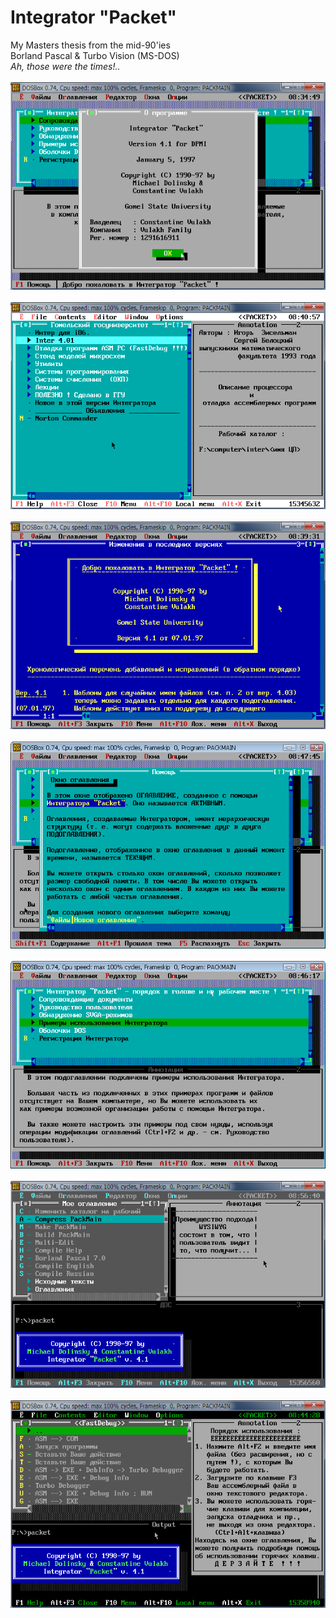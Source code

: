 # Integrator "Packet"
 My Masters thesis from the mid-90'ies<br>
 Borland Pascal & Turbo Vision (MS-DOS)<br>
 _Ah, those were the times!.._<br><br>
 <img src=https://raw.githubusercontent.com/999Vulcan/Packet/main/Screenshots/image_4.png><br><br>
 <img src=https://raw.githubusercontent.com/999Vulcan/Packet/main/Screenshots/image_1.png><br><br>
 <img src=https://raw.githubusercontent.com/999Vulcan/Packet/main/Screenshots/image_2.png><br><br>
 <img src=https://raw.githubusercontent.com/999Vulcan/Packet/main/Screenshots/image_3.png><br><br>
 <img src=https://raw.githubusercontent.com/999Vulcan/Packet/main/Screenshots/image_5.png><br><br>
 <img src=https://raw.githubusercontent.com/999Vulcan/Packet/main/Screenshots/image_6.png><br><br>
 <img src=https://raw.githubusercontent.com/999Vulcan/Packet/main/Screenshots/image_7.png><br>
 

